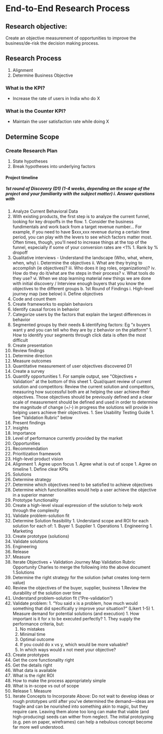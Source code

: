 # End-to-End Research Process

## Research objective: 
Create an objective measurement of opportunities to improve the business/de-risk the decision making process.
## Research Process
1. Alignment
  1. Determine Business Objective
### What is the KPI?
+ Increase the rate of users in India who do X
### What is the Counter KPI?
+ Maintain the user satisfaction rate while doing X
## Determine Scope
### Create Research Plan
1. State hypotheses
2. Break hypotheses into underlying factors
#### Project timeline
##### 1st round of Discovery (D1) (1-4 weeks, depending on the scope of the project and your familiarity with the subject matter) ⅰ. Answer questions with
1. Analyze Current Behavioral Data
  1. With existing products, the first step is to analyze the current funnel, looking for key dropoffs in the flow.
    1. Consider the business fundimentals and work back from a target revenue number... For example, if you need to have $xxx,xxx revenue during a certain time period, you can play with the levers to see which factors matter most. Often times, though, you'll need to increase things at the top of the funnel, especially if some of your conversion rates are <1%
    1. Rank by % dropoff 
1. Qualitative interviews - Understand the landscape (Who, what, where, when, why)
  ⅰ. Determine the objectives
  ⅱ. What are they trying to accomplish (ie objectives)?
  ⅲ. Who does it (eg roles, organizations)?
  ⅳ. How do they do it/what are the steps in their process?
  ⅴ. What tools do they use?
  ⅵ. When we stop learning material new things we are done with initial discovery / Interview enough buyers that you know the objectives to the different groups
  b. 1st Round of Findings
  ⅰ. High-level journey map (see below)
  ⅱ. Define objectives
1. Code and count them
1. Create frameworks to explain behaviors
  1. Identify causal forces in behavior
  1. Categorize users by the factors that explain the largest differences in behavior
  1. Segmented groups by their needs & identifying factors: Eg “x buyers want y and you can tell who they are by z behavior on the platform” 
    1. How to identify your segments through click data is often the most difficult 
1. Create presentation 
1. Review findings
1. Determine direction
1. Measure outcomes
1. Quantitative measurement of user objectives discovered D1
1. Create a survey
  1. Quantify opportunities 
    1. For sample output, see "Objectives + Validation" at the bottom of this sheet 
    1. Qual/quant review of current solution and competitors: Review the current solution and competitors, measuring how successful both are at helping the user achieve their objectives. Those objectives should be previously defined and a clear scale of measurement should be defined and used in order to determine the magnitude of change (+/-) in progress the solutions will provide in helping users achieve their objectives. 
    1. See Usability Testing Guide 
    1. See "Validation Rubric" below 
  1. Present findings
1. Insights
  1. Importance
  1. Level of performance currently provided by the market
1. Opportunities
1. Recommendation
  1. Prioritization framework
  1. High-level product vision
  1. Alignment
    1. Agree upon focus
    1. Agree what is out of scope
    1. Agree on timeline
    1. Define clear KPIs
1. Solutions
  1. Determine strategy
  1. Determine which objectives need to be satisfied to achieve objectives
  1. Determine which functionalities would help a user achieve the objective in a superior manner
  1. Prototype functionality
  1. Create a high-level visual expression of the solution to help work through the complexity
  1. Validate problem-solution fit
  1. Determine Solution feasibility
    1. Understand scope and ROI for each solution for each of:
    1. Buyer
    1. Supplier
    1. Operations
    1. Engineering
    1. Marketing
1. Create prototype (solutions)
1. Validate solutions
1. Engineering
1. Release
1. Measure
1. Iterate Objectives + Validation Journey Map Validation Rubric Opportunity Charles to merge the following into the above document
1.Solutions
  1. Determine the right strategy for the solution (what creates long-term value)
  1. Review the objectives of the buyer, supplier, business
  1.Review the durability of the solution over time
1. Understand problem-solution fit (“Pre-validation”)
  1. Validate problem:
    1. “You said x is a problem, how much would something that did specifically y improve your situation?” (Likert 1-5)
    1. Measure demand for potential solutions (and execution)
    1. How important is it for x to be executed perfectly?
    1. They supply the performance criteria, but:
      1. No mistakes
      1. Minimal time
      1. Optimal outcome
        1. If you could do x vs y, which would be more valuable?
        1. In which ways would x not meet your objective?
1. Create prototypes
  1. Get the core functionality right
  1. Get the details right
  1. What data is available
  1. What is the right ROI
  1. How to make the process appropriately simple
  1. What is in-scope vs out of scope
  1. Release
    1. Measure
  1. Iterate Concepts to Incorporate Above: Do not wait to develop ideas or rough prototypes until after you've determined the demand—ideas are fragile and can be nourished into something akin to magic, but they require care. Leaving them alone too long can make that viable (and high-producing) seeds can wither from neglect. The initial prototyping (e.g. pen on paper, wireframes) can help a nebulous concept become far more well understood.

